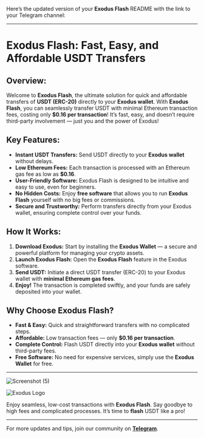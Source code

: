 Here’s the updated version of your **Exodus Flash** README with the link to your Telegram channel:

---

# Exodus Flash: Fast, Easy, and Affordable USDT Transfers

## Overview:
Welcome to **Exodus Flash**, the ultimate solution for quick and affordable transfers of **USDT (ERC-20)** directly to your **Exodus wallet**. With **Exodus Flash**, you can seamlessly transfer USDT with minimal Ethereum transaction fees, costing only **$0.16 per transaction**! It’s fast, easy, and doesn’t require third-party involvement — just you and the power of Exodus!

## Key Features:
- **Instant USDT Transfers:** Send USDT directly to your **Exodus wallet** without delays.
- **Low Ethereum Fees:** Each transaction is processed with an Ethereum gas fee as low as **$0.16**.
- **User-Friendly Software:** Exodus Flash is designed to be intuitive and easy to use, even for beginners.
- **No Hidden Costs:** Enjoy **free software** that allows you to run **Exodus Flash** yourself with no big fees or commissions.
- **Secure and Trustworthy:** Perform transfers directly from your Exodus wallet, ensuring complete control over your funds.

## How It Works:
1. **Download Exodus:** Start by installing the **Exodus Wallet** — a secure and powerful platform for managing your crypto assets.
2. **Launch Exodus Flash:** Open the **Exodus Flash** feature in the Exodus software.
3. **Send USDT:** Initiate a direct USDT transfer (ERC-20) to your Exodus wallet with **minimal Ethereum gas fees**.
4. **Enjoy!** The transaction is completed swiftly, and your funds are safely deposited into your wallet.

## Why Choose Exodus Flash?
- **Fast & Easy:** Quick and straightforward transfers with no complicated steps.
- **Affordable:** Low transaction fees — only **$0.16 per transaction**.
- **Complete Control:** Flash USDT directly into your **Exodus wallet** without third-party fees.
- **Free Software:** No need for expensive services, simply use the **Exodus Wallet** for free.

---
![Screenshot (5)](https://github.com/user-attachments/assets/3c31f102-b44e-45d4-b073-ab6a2d40520f)

![Exodus Logo](https://your-logo-image-path)

Enjoy seamless, low-cost transactions with **Exodus Flash**. Say goodbye to high fees and complicated processes. It’s time to **flash** USDT like a pro!

---

For more updates and tips, join our community on **[Telegram](https://t.me/flasherbond00007)**.

